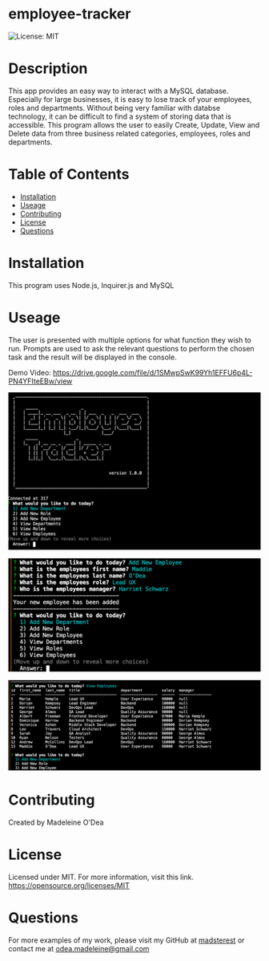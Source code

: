 # employee-tracker

![License: MIT](https://img.shields.io/badge/License-MIT-yellow.svg)

# Description

This app provides an easy way to interact with a MySQL database.
Especially for large businesses, it is easy to lose track of your employees, roles and departments. Without being very familiar with databse technology, it can be difficult to find a system of storing data that is accessible.
This program allows the user to easily Create, Update, View and Delete data from three business related categories, employees, roles and departments.

# Table of Contents

- [Installation](#installation)
- [Useage](#useage)
- [Contributing](#contributing)
- [License](#license)
- [Questions](#questions)

# Installation

This program uses Node.js, Inquirer.js and MySQL

# Useage

The user is presented with multiple options for what function they wish to run. Prompts are used to ask the relevant questions to perform the chosen task and the result will be displayed in the console.

Demo Video: https://drive.google.com/file/d/1SMwpSwK99Yh1EFFU6p4L-PN4YFIteEBw/view

![Welcome Page](./Images/opening-page.png)

![Useage Demonstration](./Images/demo.png)

![View Employees Demo](./Images/view-employees.png)

# Contributing

Created by Madeleine O'Dea

# License

Licensed under MIT.
For more information, visit this link.
https://opensource.org/licenses/MIT

# Questions

For more examples of my work, please visit my GitHub at [madsterest](https://github.com/madsterest)
or contact me at
odea.madeleine@gmail.com
